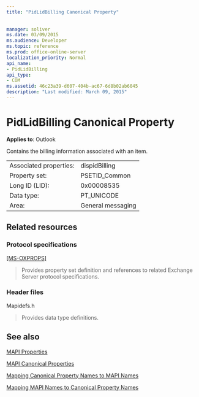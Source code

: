 ```yaml
---
title: "PidLidBilling Canonical Property"
 
 
manager: soliver
ms.date: 03/09/2015
ms.audience: Developer
ms.topic: reference
ms.prod: office-online-server
localization_priority: Normal
api_name:
- PidLidBilling
api_type:
- COM
ms.assetid: 46c23a39-d607-404b-ac67-6d8b02ab6045
description: "Last modified: March 09, 2015"
---
```


# PidLidBilling Canonical Property

  
  
**Applies to**: Outlook 
  
Contains the billing information associated with an item.
  
|||
|:-----|:-----|
|Associated properties:  <br/> |dispidBilling  <br/> |
|Property set:  <br/> |PSETID_Common  <br/> |
|Long ID (LID):  <br/> |0x00008535  <br/> |
|Data type:  <br/> |PT_UNICODE  <br/> |
|Area:  <br/> |General messaging  <br/> |
   
## Related resources

### Protocol specifications

[[MS-OXPROPS]](http://msdn.microsoft.com/library/f6ab1613-aefe-447d-a49c-18217230b148%28Office.15%29.aspx)
  
> Provides property set definition and references to related Exchange Server protocol specifications.
    
### Header files

Mapidefs.h
  
> Provides data type definitions.
    
## See also



[MAPI Properties](mapi-properties.md)
  
[MAPI Canonical Properties](mapi-canonical-properties.md)
  
[Mapping Canonical Property Names to MAPI Names](mapping-canonical-property-names-to-mapi-names.md)
  
[Mapping MAPI Names to Canonical Property Names](mapping-mapi-names-to-canonical-property-names.md)

